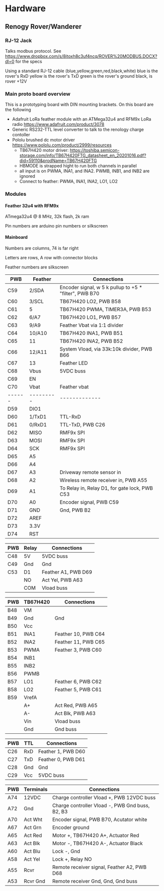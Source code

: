 # Hardware
## Renogy Rover/Wanderer
### RJ-12 Jack 
Talks modbus protocol. See https://www.dropbox.com/s/8itoxh8c3uf4ncq/ROVER%20MODBUS.DOCX?dl=0 for the specs

Using a standard RJ-12 cable (blue,yellow,green,red,black,white)
blue is the rover's RxD
yellow is the rover's TxD
green is the rover's ground
black, is rover +12V

### Main proto board overview
This is a prototyping board with DIN mounting brackets. On this board are the following

* Adafruit LoRa feather module with an ATMega32u4 and RFM9x LoRa radio https://www.adafruit.com/product/3078
* Generic RS232-TTL level converter to talk to the renology charge contoller 
* Pololu brushed dc motor driver https://www.pololu.com/product/2999/resources
   * TB67H420 motor driver: https://toshiba.semicon-storage.com/info/TB67H420FTG_datasheet_en_20201016.pdf?did=59110&prodName=TB67H420FTG
   * HBMODE is strapped hight to run both  channels in parallel
   * all input is on PWMA, INA1, and INA2. PWMB, INB1, and INB2 are ignored
   * Connect to feather: PWMA, INA1, INA2, LO1, LO2

### Modules

#### Feather 32u4 with RFM9x
ATmega32u4 @ 8 MHz, 32k flash, 2k ram

Pin numbers are arduino pin numbers or silkscreen

#### Mainboard

Numbers are columns, 74 is far right

Letters are rows, A row with connector blocks

Feather numbers are silkscreen

| PWB  | Feather | Connections
|------|---------|------------
| C59  | 2/SDA   | Encoder signal, w 5 k pullup to +5 * "filter", PWB B70
| C60  | 3/SCL   | TB67H420 LO2, PWB B58
| C61  | 5       | TB67H420 PWMA, TIMER3A, PWB B53
| C62  | 6/A7    | TB67H420 LO1, PWB B57
| C63  | 9/A9    | Feather Vbat via 1:1 divider
| C64  | 10/A10  | TB67H420 INA1, PWB B51
| C65  | 11      | TB67H420 INA2, PWB B52
| C66  | 12/A11  | System Vload, via 33k:10k divider, PWB B66
| C67  | 13      | Feather LED
| C68  | Vbus    | 5VDC buss
| C69  | EN      |
| C70  | Vbat    | Feather vbat
|------|---------|-------------
| D59  | DIO1    | 
| D60  | 1/TxD1  | TTL-RxD
| D61  | 0/RxD1  | TTL-TxD, PWB C26
| D62  | MISO    | RMF9x SPI
| D63  | MOSI    | RMF9x SPI
| D64  | SCK     | RMF9x SPI
| D65  | A5      |
| D66  | A4      |
| D67  | A3      | Driveway remote sensor in
| D68  | A2      | Wireless remote receiver in, PWB A55
| D69  | A1      | To Relay in, Relay D1, for gate lock, PWB C53
| D70  | A0      | Encoder signal, PWB C59
| D71  | GND     | Gnd, PWB B2
| D72  | AREF    |
| D73  | 3.3V    | 
| D74  | RST     |

| PWB  | Relay   | Connections
|------|---------|------------
| C48  | 5V      | 5VDC buss
| C49  | Gnd     | Gnd
| C53  | D1      | Feather A1, PWB D69
|      | NO      | Act Yel, PWB A63
|      | COM     | Vload buss

| PWB  | TB67H420| Connections
|------|---------|------------
| B48  | VM      | 
| B49  | Gnd     | Gnd
| B50  | Vcc     | 
| B51  | INA1    | Feather 10, PWB C64
| B52  | INA2    | Feather 11, PWB C65
| B53  | PWMA    | Feather 3, PWB C60
| B54  | INB1    | 
| B55  | INB2    | 
| B56  | PWMB    | 
| B57  | LO1     | Feather 6, PWB C62
| B58  | LO2     | Feather 5, PWB C61
| B59  | VrefA   |
|      | A+      | Act Red, PWB A65
|      | A-      | Act Blk, PWB A63
|      | Vin     | Vload buss
|      | Gnd     | Gnd buss

| PWB  | TTL     | Connections
|------|---------|------------
| C26  | RxD     | Feather 1, PWB D60
| C27  | TxD     | Feather 0, PWB D61
| C28  | Gnd     | Gnd
| C29  | Vcc     | 5VDC buss

| PWB  | Terminals | Connections
|------|-----------|------------
| A74  | 12VDC     | Charge controller Vload +, PWB 12VDC buss
| A72  | Gnd       | Charge controller Vload -, PWB Gnd buss, B2, B3
| A70  | Act Wht   | Encoder signal, PWB B70, Acutator white
| A67  | Act Grn   | Encoder ground
| A65  | Act Red   | Motor +, TB67H420 A+, Actuator Red
| A63  | Act Blk   | Motor -, TB67H420 A-, Actuator Black
| A60  | Act Blu   | Lock -, Gnd
| A58  | Act Yel   | Lock +, Relay NO
| A55  | Rcvr      | Remote receiver signal, Feather A2, PWB D68
| A53  | Rcvr Gnd  | Remote receiver Gnd, Gnd, Gnd buss

